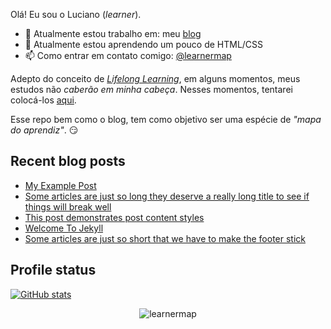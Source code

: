 Olá! Eu sou o Luciano (_learner_).

- :construction_worker: Atualmente estou trabalho em: meu [blog](https://learnermap.github.io)
- :seedling: Atualmente estou aprendendo um pouco de HTML/CSS
- :mailbox: Como entrar em contato comigo: [@learnermap](https://twitter.com/learnermap)

Adepto do conceito de _[Lifelong Learning](https://www.alura.com.br/empresas/artigos/lifelong-learning-e-a-jornada-de-aprendizado-corporativo)_, em alguns momentos, meus estudos não _caberão em minha cabeça_. Nesses momentos, tentarei colocá-los [aqui](https://learnermap.github.io).

Esse repo bem como o blog, tem como objetivo ser uma espécie de _"mapa do aprendiz"_. :smirk:

## Recent blog posts

<!--START_SECTION:posts-->
* [My Example Post](https://learnermap.github.io/2016/05/20/my-example-post.html)
* [Some articles are just so long they deserve a really long title to see if things will break well](https://learnermap.github.io/misc/2016/05/20/super-long-article.html)
* [This post demonstrates post content styles](https://learnermap.github.io/junk/2016/05/20/this-post-demonstrates-post-content-styles.html)
* [Welcome To Jekyll](https://learnermap.github.io/2016/05/20/welcome-to-jekyll.html)
* [Some articles are just so short that we have to make the footer stick](https://learnermap.github.io/misc/2016/05/19/super-short-article.html)
<!--END_SECTION:posts-->

## Profile status

[![GitHub stats](https://github-readme-stats.vercel.app/api?username=learnermap&show_icons=true&theme=github_dark)](https://github.com/learnermap/github-readme-stats)

<!-- [![Top Langs](https://github-readme-stats.vercel.app/api/top-langs/?username=learnermap&layout=compact&theme=github_dark)](https://github.com/learnermap/github-readme-stats) -->

<p align="center"> <img src="https://komarev.com/ghpvc/?username=learnermap" alt="learnermap" /> </p>
